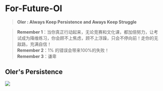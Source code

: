 # For-Future-OI
> **OIer : Always Keep Persistence and Aways Keep Struggle**

> **Remember 1**：当你真正行动起来，无论竞赛和文化课，都加倍努力，让考试成为降维练习，你会顾不上焦虑，顾不上浮躁，只会不停向前！走你的无敌路，充满自信！  
**Remember 2**：1% 的错误会带来100%的失败！   
**Remember 3**：谦卑

## OIer's Persistence
![](https://i.loli.net/2018/10/26/5bd32d17a163e.png)
